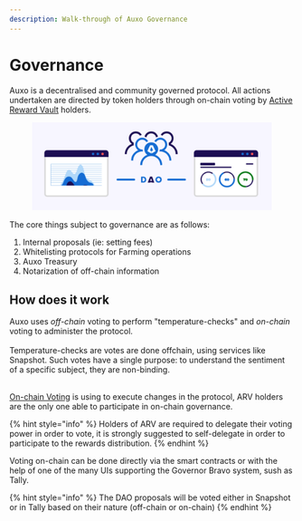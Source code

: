 ```yaml
---
description: Walk-through of Auxo Governance
---
```


# Governance

Auxo is a decentralised and community governed protocol. All actions undertaken are directed by token holders through on-chain voting by [Active Reward Vault](../products-and-services/rewards-vaults/arv-active-rewards-vault.md) holders.

<figure><img src="../.gitbook/assets/Screenshot 2023-04-04 at 17.42.27.png" alt=""><figcaption></figcaption></figure>

The core things subject to governance are as follows:

1. Internal proposals (ie: setting fees)
2. Whitelisting protocols for Farming operations
3. Auxo Treasury
4. Notarization of off-chain information

## How does it work

Auxo uses _off-chain_ voting to perform "temperature-checks" and _on-chain_ voting to administer the protocol.\
\
Temperature-checks are votes are done offchain, using services like Snapshot. Such votes have a single purpose: to understand the sentiment of a specific subject, they are non-binding.

\
[On-chain Voting](../governance/on-chain-voting.md) is using to execute changes in the protocol, ARV holders are the only one able to participate in on-chain governance.&#x20;

{% hint style="info" %}
Holders of ARV are required to delegate their voting power in order to vote, it is strongly suggested to self-delegate in order to participate to the rewards distribution.&#x20;
{% endhint %}

Voting on-chain can be done directly via the smart contracts or with the help of one of the many UIs supporting the Governor Bravo system, sush as Tally.

{% hint style="info" %}
The DAO proposals will be voted either in Snapshot or in Tally based on their nature (off-chain or on-chain)
{% endhint %}
